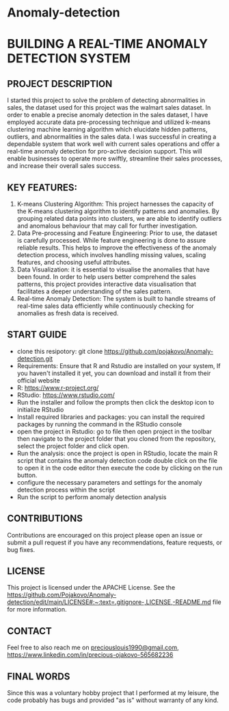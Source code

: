 # Anomaly-detection
# BUILDING A REAL-TIME ANOMALY DETECTION SYSTEM 
## PROJECT DESCRIPTION
I started this project to solve the problem of detecting abnormalities in sales, the dataset used for this project was the walmart sales dataset. In order to enable a precise anomaly detection in the sales dataset, 
I have employed accurate data pre-processing technique and utilized k-means clustering machine learning algorithm which elucidate hidden patterns, outliers, and abnormalities in the sales data. 
I was successful in creating a dependable system that work well with current sales operations and offer a real-time anomaly detection for pro-active decision support. This will enable businesses to operate more swiftly, streamline their sales processes, and increase their overall sales success.
## KEY FEATURES:
1. K-means Clustering Algorithm: This project harnesses the capacity of the K-means clustering algorithm to identify patterns and anomalies.  By grouping related data points into clusters, we are able to identify outliers and anomalous behaviour that may call for further investigation.
2. Data Pre-processing and Feature Engineering: Prior to use, the dataset is carefully processed. While feature engineering is done to assure reliable results. This helps to improve the effectiveness of the anomaly detection process, which involves handling missing values, scaling features, and choosing useful attributes.
3. Data Visualization: it is essential to visualise the anomalies that have been found. In order to help users better comprehend the sales patterns, this project provides interactive data visualisation that facilitates a deeper understanding of the sales pattern.
4. Real-time Anomaly Detection: The system is built to handle streams of real-time sales data efficiently while continuously checking for anomalies as fresh data is received.
## START GUIDE
* clone this resipotory:  git clone https://github.com/pojakovo/Anomaly-detection.git
* Requirements: Ensure that R and Rstudio are installed on your system, If you haven't installed it yet, you can download and install it from their official website
* R: https://www.r-project.org/
* RStudio: https://www.rstudio.com/ 
* Run the installer and follow the prompts then click the desktop icon to initialize RStudio 
* Install required libraries and packages: you can install the required packages by running the command in the RStudio console
* open the project in Rstudio: go to file then open project in the toolbar then navigate to the project folder that you cloned from the repository, select the project folder and click open.
* Run the analysis: once the project is open in RStudio, locate the main R script that contains the anomaly detection code double click on the file to open it in the code editor then execute the code by clicking on the run button.
* configure the necessary parameters and settings for the anomaly detection process within the script 
* Run the script to perform anomaly detection analysis
## CONTRIBUTIONS
Contributions are encouraged on this project please open an issue or submit a pull request if you have any recommendations, feature requests, or bug fixes.
## LICENSE
This project is licensed under the APACHE License. See the https://github.com/Pojakovo/Anomaly-detection/edit/main/LICENSE#:~:text=.gitignore-,LICENSE,-README.md file for more information.
## CONTACT
Feel free to also reach me on preciouslouis1990@gmail.com, https://www.linkedin.com/in/precious-ojakovo-565682236
## FINAL WORDS
Since this was a voluntary hobby project that I performed at my leisure, the code probably has bugs and provided "as is" without warranty of any kind. 

